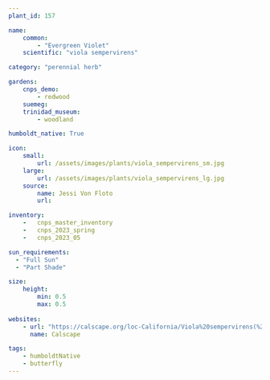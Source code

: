 ```yaml
---
plant_id: 157 

name: 
    common: 
        - "Evergreen Violet" 
    scientific: "viola sempervirens" 

category: "perennial herb"

gardens:
    cnps_demo:
        - redwood
    suemeg:
    trinidad_museum:
        - woodland

humboldt_native: True

icon: 
    small: 
        url: /assets/images/plants/viola_sempervirens_sm.jpg 
    large: 
        url: /assets/images/plants/viola_sempervirens_lg.jpg 
    source: 
        name: Jessi Von Floto 
        url: 

inventory: 
    -   cnps_master_inventory
    -   cnps_2023_spring
    -   cnps_2023_05

sun_requirements:
  - "Full Sun"
  - "Part Shade"

size:
    height: 
        min: 0.5 
        max: 0.5 
 
websites: 
    - url: "https://calscape.org/loc-California/Viola%20sempervirens(%20)"
      name: Calscape

tags:
    - humboldtNative
    - butterfly
---
```

